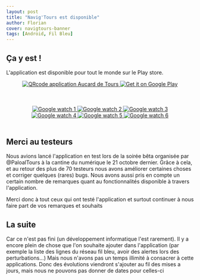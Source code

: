 ```yaml
---
layout: post
title: "Navig'Tours est disponible"
author: Florian
cover: navigtours-banner
tags: [Android, Fil Bleu]
---
```


## Ça y est !
L'application est disponible pour tout le monde sur le Play store.

<div style="text-align:center;margin-bottom:50px">
    <a href="https://play.google.com/store/apps/details?id=com.codetroopers.transport.tours">
        <img class="medium" alt="QRcode application Aucard de Tours" src="/images/postNavigTours2/qrCode_playstore_navigtours.png" />
    </a>
    <a href="https://play.google.com/store/apps/details?id=com.codetroopers.transport.tours">
        <img alt="Get it on Google Play" src="https://developer.android.com/images/brand/fr_generic_rgb_wo_60.png" />
    </a>
</div>

<div style="text-align:center;margin:50px">
    <a href="/images/postNavigTours2/preview_search.png" data-lightbox="group-1" title="" class="inlineBoxes">
        <img class="medium" src="/images/postNavigTours2/preview_search.png" alt="Google watch 1"/>
    </a>
    <a href="/images/postNavigTours2/preview_map.png" data-lightbox="group-1" title="" class="inlineBoxes">
        <img class="medium" src="/images/postNavigTours2/preview_map.png" alt="Google watch 2"/>
    </a>
    <a href="/images/postNavigTours2/preview_favorite.png" data-lightbox="group-1" title="" class="inlineBoxes">
        <img class="medium" src="/images/postNavigTours2/preview_favorite.png" alt="Google watch 3"/>
    </a>
    <a href="/images/postNavigTours2/preview_stop_detail.png" data-lightbox="group-1" title="" class="inlineBoxes">
        <img class="medium" src="/images/postNavigTours2/preview_stop_detail.png" alt="Google watch 4"/>
    </a>
    <a href="/images/postNavigTours2/preview_notifications.png" data-lightbox="group-1" title="" class="inlineBoxes">
        <img class="medium" src="/images/postNavigTours2/preview_notifications.png" alt="Google watch 5"/>
    </a>
    <a href="/images/postNavigTours2/preview_settings.png" data-lightbox="group-1" title="" class="inlineBoxes">
        <img class="medium" src="/images/postNavigTours2/preview_settings.png" alt="Google watch 6"/>
    </a>
</div>

## Merci au testeurs
Nous avions lancé l'application en test lors de la soirée bêta organisée par @PaloalTours à la cantine du numérique le 21 octobre dernier.
Grâce à cela, et au retour des plus de 70 testeurs nous avons améliorer certaines choses et corriger quelques (rares) bugs.
Nous avons aussi pris en compte un certain nombre de remarques quant au fonctionnalités disponible à travers l'application.

Merci donc à tout ceux qui ont testé l'application et surtout continuer à nous faire part de vos remarques et souhaits 


## La suite
Car ce n'est pas fini (un développement informatique l'est rarement). 
Il y a encore plein de chose que l'on souhaite ajouter dans l'application (par exemple la liste des lignes du réseau fil bleu, avoir des alertes lors des perturbations...)
Mais nous n'avons pas un temps illimité à consacrer à cette applications. Donc des évolutions viendront s'ajouter au fil des mises a jours, mais nous ne pouvons pas donner de dates pour celles-ci


